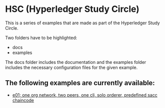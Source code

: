 # HSC (Hyperledger Study Circle)
This is a series of examples that are made as part of the Hyperledger Study Circle.

Two folders have to be highlighted:
- docs
- examples

The docs folder includes the documentation and the examples folder includes the necessary configuration files for the given example.

## The following examples are currently available:
- [e01; one org network, two peers, one cli, solo orderer, predefined sacc chaincode](examples/e01/index.md)

